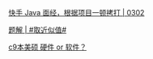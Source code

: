 [快手 Java 面经，根据项目一顿拷打 | 0302](https://www.nowcoder.com/feed/main/detail/ffd68bd39aa74f53b0d74c24136def13?fromPut=jj-github&urlSource=extension-api)

[题解 | #取近似值#](https://www.nowcoder.com/discuss/593688593042780160?fromPut=jj-github&urlSource=extension-api)

[c9本美硕 硬件 or 软件？](https://www.nowcoder.com/feed/main/detail/ce48d26c59084b52b0f80a72a7bf1e85?fromPut=jj-github&urlSource=extension-api)